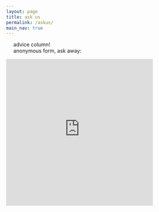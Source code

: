 ```yaml
---
layout: page
title: ask us 
permalink: /askus/
main_nav: true
---
```


&nbsp;&nbsp;&nbsp;&nbsp;&nbsp;advice column!\
&nbsp;&nbsp;&nbsp;&nbsp;&nbsp;anonymous form, ask away:
<iframe src="https://docs.google.com/forms/d/e/1FAIpQLSd8IvUcvg7pmY2pQpzfmVsLMCGAHuTkWwRVK2f729FxHDsD6w/viewform?embedded=true" width="400" height="400" frameborder="0" marginheight="0" marginwidth="0">Loading…</iframe>







